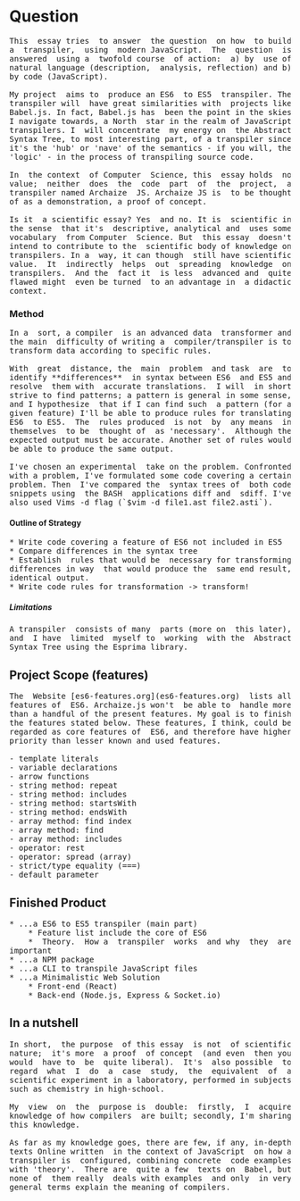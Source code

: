 # Question

<pre>
This  essay tries  to answer  the question  on how  to build
a  transpiler,  using  modern JavaScript.  The  question  is
answered  using a  twofold course  of action:  a) by  use of
natural language (description,  analysis, reflection) and b)
by code (JavaScript).

My project  aims to  produce an ES6  to ES5  transpiler. The
transpiler will  have great similarities with  projects like
Babel.js. In fact, Babel.js has  been the point in the skies
I navigate towards, a North  star in the realm of JavaScript
transpilers. I  will concentrate  my energy on  the Abstract
Syntax Tree, to most interesting part, of a transpiler since
it's the 'hub' or 'nave' of the semantics - if you will, the
'logic' - in the process of transpiling source code.

In  the context  of Computer  Science, this  essay holds  no
value;  neither  does  the  code  part  of  the  project,  a
transpiler named Archaize  JS. Archaize JS is  to be thought
of as a demonstration, a proof of concept.

Is it  a scientific essay? Yes  and no. It is  scientific in
the sense  that it's  descriptive, analytical and  uses some
vocabulary  from Computer  Science. But  this essay  doesn't
intend to contribute to the  scientific body of knowledge on
transpilers. In a  way, it can though  still have scientific
value.  It  indirectly  helps  out  spreading  knowledge  on
transpilers.  And the  fact it  is less  advanced and  quite
flawed might  even be turned  to an advantage in  a didactic
context.
</pre>


### Method

<pre>
In a  sort, a compiler  is an advanced data  transformer and
the main  difficulty of writing a  compiler/transpiler is to
transform data according to specific rules.

With  great  distance, the  main  problem  and task  are  to
identify **differences**  in syntax between ES6  and ES5 and
resolve  them with  accurate translations.  I will  in short
strive to find patterns; a pattern is general in some sense,
and I hypothesize  that if I can find such  a pattern (for a
given feature) I'll be able to produce rules for translating
ES6  to ES5.  The  rules produced  is not  by  any means  in
themselves  to be  thought of  as 'necessary'.  Although the
expected output must be accurate. Another set of rules would
be able to produce the same output.

I've chosen an experimental  take on the problem. Confronted
with a problem, I've formulated some code covering a certain
problem. Then  I've compared the  syntax trees of  both code
snippets using  the BASH  applications diff and  sdiff. I've
also used Vims -d flag (`$vim -d file1.ast file2.asti`).
</pre>

#### Outline of Strategy

<pre>
* Write code covering a feature of ES6 not included in ES5
* Compare differences in the syntax tree
* Establish  rules that would be  necessary for transforming
differences in way  that would produce the  same end result,
identical output.
* Write code rules for transformation -> transform!
</pre>

##### Limitations

<pre>
A transpiler  consists of many  parts (more on  this later),
and  I have  limited  myself to  working  with the  Abstract
Syntax Tree using the Esprima library.
</pre>


## Project Scope (features)

<pre>
The  Website [es6-features.org](es6-features.org)  lists all
features of  ES6. Archaize.js won't  be able to  handle more
than a handful of the present features. My goal is to finish
the features stated below. These features, I think, could be
regarded as core features of  ES6, and therefore have higher
priority than lesser known and used features.

- template literals
- variable declarations
- arrow functions
- string method: repeat
- string method: includes
- string method: startsWith
- string method: endsWith
- array method: find index
- array method: find
- array method: includes
- operator: rest
- operator: spread (array)
- strict/type equality (===)
- default parameter
</pre>

## Finished Product
<pre>
* ...a ES6 to ES5 transpiler (main part)
    * Feature list include the core of ES6
    *  Theory.  How a  transpiler  works  and why  they  are
important
* ...a NPM package
* ...a CLI to transpile JavaScript files
* ...a Minimalistic Web Solution 
    * Front-end (React)
    * Back-end (Node.js, Express & Socket.io)
</pre>


## In a nutshell

<pre>
In short,  the purpose  of this essay  is not  of scientific
nature;  it's more  a proof  of concept  (and even  then you
would  have to  be  quite liberal).  It's  also possible  to
regard  what  I  do  a  case  study,  the  equivalent  of  a
scientific experiment in a laboratory, performed in subjects
such as chemistry in high-school.

My  view  on  the  purpose is  double:  firstly,  I  acquire
knowledge of how compilers  are built; secondly, I'm sharing
this knowledge.

As far as my knowledge goes, there are few, if any, in-depth
texts Online written  in the context of JavaScript  on how a
transpiler is  configured, combining concrete  code examples
with 'theory'.  There are  quite a few  texts on  Babel, but
none of  them really  deals with examples  and only  in very
general terms explain the meaning of compilers.
</pre>





